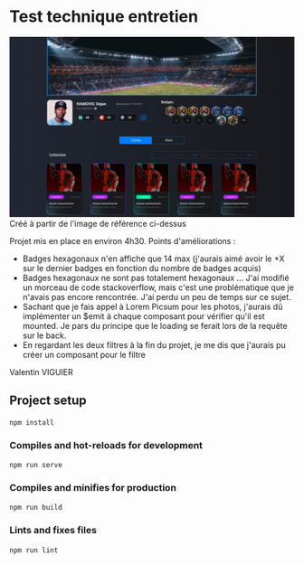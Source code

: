 # Test technique entretien

![Image de référence à reproduire](/src/assets/maquette-fanroom.png)
Créé à partir de l'image de référence ci-dessus

Projet mis en place en environ 4h30.
Points d'améliorations :

- Badges hexagonaux n'en affiche que 14 max (j'aurais aimé avoir le +X sur le dernier badges en fonction du nombre de badges acquis)
- Badges hexagonaux ne sont pas totalement hexagonaux ... J'ai modifié un morceau de code stackoverflow, mais c'est une problématique que je n'avais pas encore rencontrée. J'ai perdu un peu de temps sur ce sujet.
- Sachant que je fais appel à Lorem Picsum pour les photos, j'aurais dû implémenter un $emit à chaque composant pour vérifier qu'il est mounted. Je pars du principe que le loading se ferait lors de la requête sur le back.
- En regardant les deux filtres à la fin du projet, je me dis que j'aurais pu créer un composant pour le filtre

Valentin VIGUIER

## Project setup

```
npm install
```

### Compiles and hot-reloads for development

```
npm run serve
```

### Compiles and minifies for production

```
npm run build
```

### Lints and fixes files

```
npm run lint
```
